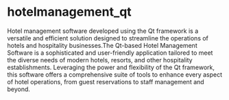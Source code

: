 # hotelmanagement_qt
Hotel management software developed using the Qt framework is a versatile and efficient solution designed to streamline the operations of hotels and hospitality businesses.The Qt-based Hotel Management Software is a sophisticated and user-friendly application tailored to meet the diverse needs of modern hotels, resorts, and other hospitality establishments. Leveraging the power and flexibility of the Qt framework, this software offers a comprehensive suite of tools to enhance every aspect of hotel operations, from guest reservations to staff management and beyond.
